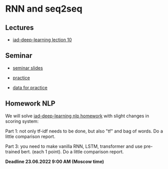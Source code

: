 # RNN and seq2seq

## Lectures
* [iad-deep-learning lection 10](https://www.youtube.com/watch?v=bAnx1E45rrE&list=PLEwK9wdS5g0qa3PIhR6HBDJD_QnrfP8Ei&index=47)


## Seminar
* [seminar slides](https://github.com/MariyaTikhonova/hse_mlds_deep_learning_course/blob/spring_fall_22/week_08_rnn/MLDS%20DL%20Week%208_%20RNN.pdf)

* [practice](https://github.com/MariyaTikhonova/hse_mlds_deep_learning_course/blob/spring_fall_22/week_08_rnn/MLDS_practice_week8_01_06.ipynb)

* [data for practice](https://github.com/MariyaTikhonova/hse_mlds_deep_learning_course/blob/spring_fall_22/week_08_rnn/anna.txt)


## Homework NLP 
We will solve [iad-deep-learning nlp homework](https://github.com/hse-ds/iad-deep-learning/blob/master/2021/homeworks/hw03/hw3_kaggle.ipynb) with slight changes in scoring system:

Part 1: not only tf-idf needs to be done, but also "tf" and bag of words. Do a little comparison report.

Part 3: you need to make vanilla RNN, LSTM, transformer and use pre-trained bert. (each 1 point). Do a little comparison report.

**Deadline 23.06.2022 9:00 AM (Moscow time)**
